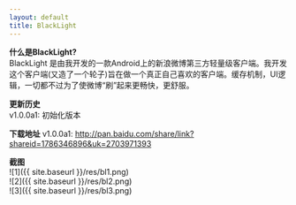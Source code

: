 ```yaml
---
layout: default
title: BlackLight
---
```


__什么是BlackLight?__  
BlackLight 是由我开发的一款Android上的新浪微博第三方轻量级客户端。我开发这个客户端(又造了一个轮子)旨在做一个真正自己喜欢的客户端。缓存机制，UI逻辑，一切都不过为了使微博“刷”起来更畅快，更舒服。  

__更新历史__  
v1.0.0a1: 初始化版本

__下载地址__
v1.0.0a1: <http://pan.baidu.com/share/link?shareid=1786346896&uk=2703971393>

__截图__  
![1]({{ site.baseurl }}/res/bl1.png)  
![2]({{ site.baseurl }}/res/bl2.png)  
![3]({{ site.baseurl }}/res/bl3.png)
